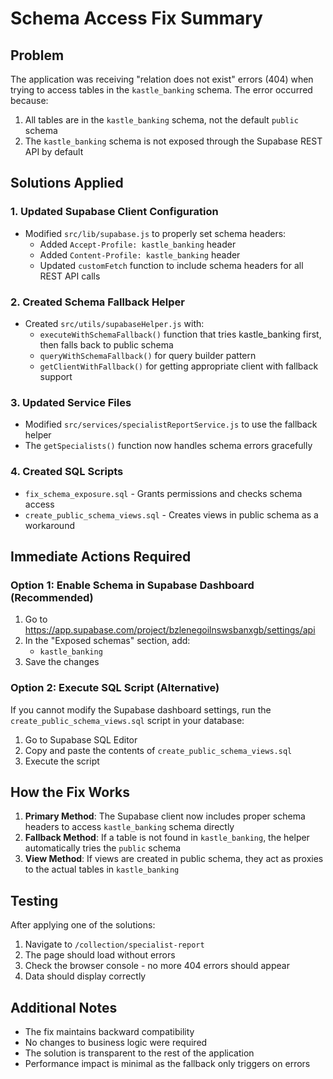 # Schema Access Fix Summary

## Problem
The application was receiving "relation does not exist" errors (404) when trying to access tables in the `kastle_banking` schema. The error occurred because:
1. All tables are in the `kastle_banking` schema, not the default `public` schema
2. The `kastle_banking` schema is not exposed through the Supabase REST API by default

## Solutions Applied

### 1. Updated Supabase Client Configuration
- Modified `src/lib/supabase.js` to properly set schema headers:
  - Added `Accept-Profile: kastle_banking` header
  - Added `Content-Profile: kastle_banking` header
  - Updated `customFetch` function to include schema headers for all REST API calls

### 2. Created Schema Fallback Helper
- Created `src/utils/supabaseHelper.js` with:
  - `executeWithSchemaFallback()` function that tries kastle_banking first, then falls back to public schema
  - `queryWithSchemaFallback()` for query builder pattern
  - `getClientWithFallback()` for getting appropriate client with fallback support

### 3. Updated Service Files
- Modified `src/services/specialistReportService.js` to use the fallback helper
- The `getSpecialists()` function now handles schema errors gracefully

### 4. Created SQL Scripts
- `fix_schema_exposure.sql` - Grants permissions and checks schema access
- `create_public_schema_views.sql` - Creates views in public schema as a workaround

## Immediate Actions Required

### Option 1: Enable Schema in Supabase Dashboard (Recommended)
1. Go to https://app.supabase.com/project/bzlenegoilnswsbanxgb/settings/api
2. In the "Exposed schemas" section, add:
   - `kastle_banking`
3. Save the changes

### Option 2: Execute SQL Script (Alternative)
If you cannot modify the Supabase dashboard settings, run the `create_public_schema_views.sql` script in your database:
1. Go to Supabase SQL Editor
2. Copy and paste the contents of `create_public_schema_views.sql`
3. Execute the script

## How the Fix Works

1. **Primary Method**: The Supabase client now includes proper schema headers to access `kastle_banking` schema directly
2. **Fallback Method**: If a table is not found in `kastle_banking`, the helper automatically tries the `public` schema
3. **View Method**: If views are created in public schema, they act as proxies to the actual tables in `kastle_banking`

## Testing
After applying one of the solutions:
1. Navigate to `/collection/specialist-report`
2. The page should load without errors
3. Check the browser console - no more 404 errors should appear
4. Data should display correctly

## Additional Notes
- The fix maintains backward compatibility
- No changes to business logic were required
- The solution is transparent to the rest of the application
- Performance impact is minimal as the fallback only triggers on errors